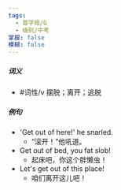 ```yaml
---
tags:
  - 首字母/G
  - 级别/中考
掌握: false
模糊: false
---
```

##### 词义
- #词性/v  摆脱；离开；逃脱
##### 例句
- 'Get out of here!' he snarled.
	- “滚开！”他吼道。
- Get out of bed, you fat slob!
	- 起床吧，你这个胖懒虫！
- Let's get out of this place!
	- 咱们离开这儿吧！
